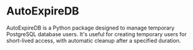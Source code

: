 # AutoExpireDB
AutoExpireDB is a Python package designed to manage temporary PostgreSQL database users. It's useful for creating temporary users for short-lived access, with automatic cleanup after a specified duration.
